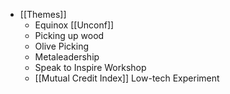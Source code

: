 - [[Themes]]
    - Equinox [[Unconf]]
    - Picking up wood
    - Olive Picking
    - Metaleadership
    - Speak to Inspire Workshop
    - [[Mutual Credit Index]] Low-tech Experiment
